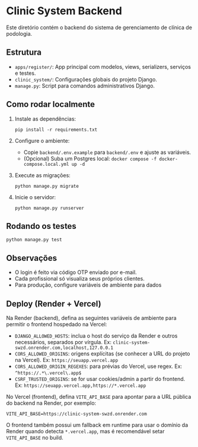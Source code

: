 <!-- backend\README.md -->

# Clinic System Backend

Este diretório contém o backend do sistema de gerenciamento de clínica de podologia.

## Estrutura

- `apps/register/`: App principal com modelos, views, serializers, serviços e testes.
- `clinic_system/`: Configurações globais do projeto Django.
- `manage.py`: Script para comandos administrativos Django.

## Como rodar localmente

1. Instale as dependências:

   ```
   pip install -r requirements.txt
   ```

2. Configure o ambiente:

   - Copie `backend/.env.example` para `backend/.env` e ajuste as variáveis.
   - (Opcional) Suba um Postgres local: `docker compose -f docker-compose.local.yml up -d`

3. Execute as migrações:

   ```
   python manage.py migrate
   ```

4. Inicie o servidor:
   ```
   python manage.py runserver
   ```

## Rodando os testes

```
python manage.py test
```

## Observações

- O login é feito via código OTP enviado por e-mail.
- Cada profissional só visualiza seus próprios clientes.
- Para produção, configure variáveis de ambiente para dados

## Deploy (Render + Vercel)

Na Render (backend), defina as seguintes variáveis de ambiente para permitir o frontend hospedado na Vercel:

- `DJANGO_ALLOWED_HOSTS`: inclua o host do serviço da Render e outros necessários, separados por vírgula. Ex: `clinic-system-swzd.onrender.com,localhost,127.0.0.1`
- `CORS_ALLOWED_ORIGINS`: origens explícitas (se conhecer a URL do projeto na Vercel). Ex: `https://seuapp.vercel.app`
- `CORS_ALLOWED_ORIGIN_REGEXES`: para prévias do Vercel, use regex. Ex: `^https://.*\.vercel\.app$`
- `CSRF_TRUSTED_ORIGINS`: se for usar cookies/admin a partir do frontend. Ex: `https://seuapp.vercel.app,https://*.vercel.app`

No Vercel (frontend), defina `VITE_API_BASE` para apontar para a URL pública do backend na Render, por exemplo:

```
VITE_API_BASE=https://clinic-system-swzd.onrender.com
```

O frontend também possui um fallback em runtime para usar o domínio da Render quando detecta `*.vercel.app`, mas é recomendável setar `VITE_API_BASE` no build.
